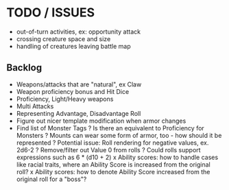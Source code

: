 # TODO / ISSUES

- out-of-turn activities, ex: opportunity attack
- crossing creature space and size 
- handling of creatures leaving battle map

## Backlog

- Weapons/attacks that are "natural", ex Claw
- Weapon proficiency bonus and Hit Dice
- Proficiency, Light/Heavy weapons
- Multi Attacks
- Representing Advantage, Disadvantage Roll
- Figure out nicer template modification when armor changes
- Find list of Monster Tags
? Is there an equivalent to Proficiency for Monsters
? Mounts can wear some form of armor, too - how should it be represented
? Potential issue: Roll rendering for negative values, ex. 2d6-2
? Remove/filter out Value 0 from rolls
? Could rolls support expressions such as 6 * (d10 + 2)
x Ability scores: how to handle cases like racial traits, where an Ability Score is increased from the original roll?
x Ability scores: how to denote Ability Score increased from the original roll for a "boss"?
